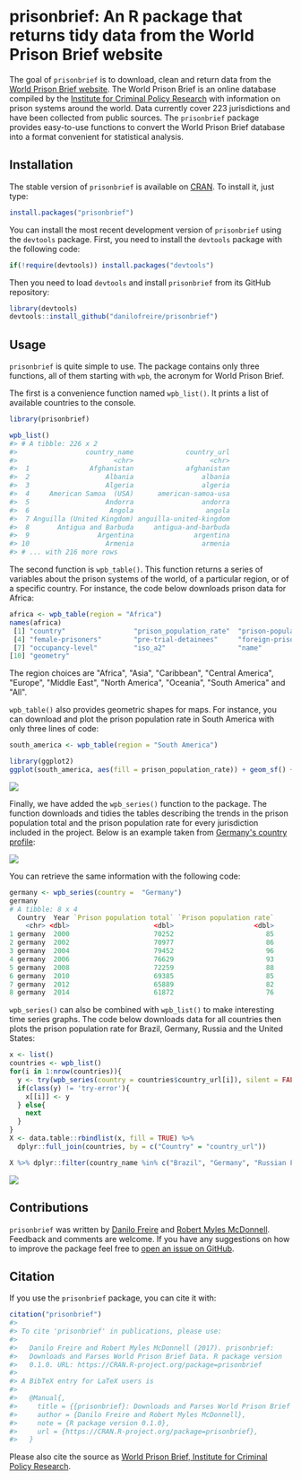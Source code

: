 
<!-- README.md is generated from README.Rmd. Please edit that file -->
prisonbrief: An R package that returns tidy data from the World Prison Brief website
====================================================================================

The goal of `prisonbrief` is to download, clean and return data from the [World Prison Brief website](http://www.prisonstudies.org/). The World Prison Brief is an online database compiled by the [Institute for Criminal Policy Research](http://www.icpr.org.uk/) with information on prison systems around the world. Data currently cover 223 jurisdictions and have been collected from public sources. The `prisonbrief` package provides easy-to-use functions to convert the World Prison Brief database into a format convenient for statistical analysis.

Installation
------------

The stable version of `prisonbrief` is available on [CRAN](https://cran.r-project.org/package=prisonbrief). To install it, just type:

``` r
install.packages("prisonbrief")
```

You can install the most recent development version of `prisonbrief` using the `devtools` package. First, you need to install the `devtools` package with the following code:

``` r
if(!require(devtools)) install.packages("devtools")
```

Then you need to load `devtools` and install `prisonbrief` from its GitHub repository:

``` r
library(devtools)
devtools::install_github("danilofreire/prisonbrief")
```

Usage
-----

`prisonbrief` is quite simple to use. The package contains only three functions, all of them starting with `wpb`, the acronym for World Prison Brief.

The first is a convenience function named `wpb_list()`. It prints a list of available countries to the console.

``` r
library(prisonbrief)

wpb_list()
#> # A tibble: 226 x 2
#>                 country_name             country_url
#>                        <chr>                   <chr>
#>  1               Afghanistan             afghanistan
#>  2                   Albania                 albania
#>  3                   Algeria                 algeria
#>  4     American Samoa  (USA)      american-samoa-usa
#>  5                   Andorra                 andorra
#>  6                    Angola                  angola
#>  7 Anguilla (United Kingdom) anguilla-united-kingdom
#>  8       Antigua and Barbuda     antigua-and-barbuda
#>  9                 Argentina               argentina
#> 10                   Armenia                 armenia
#> # ... with 216 more rows
```

The second function is `wpb_table()`. This function returns a series of variables about the prison systems of the world, of a particular region, or of a specific country. For instance, the code below downloads prison data for Africa:

``` r
africa <- wpb_table(region = "Africa")
names(africa)
 [1] "country"                 "prison_population_rate"  "prison-population-total"
 [4] "female-prisoners"        "pre-trial-detainees"     "foreign-prisoners"      
 [7] "occupancy-level"         "iso_a2"                  "name"                   
[10] "geometry" 
```

The region choices are "Africa", "Asia", "Caribbean", "Central America", "Europe", "Middle East", "North America", "Oceania", "South America" and "All".

`wpb_table()` also provides geometric shapes for maps. For instance, you can download and plot the prison population rate in South America with only three lines of code:

``` r
south_america <- wpb_table(region = "South America")

library(ggplot2)
ggplot(south_america, aes(fill = prison_population_rate)) + geom_sf() + scale_fill_distiller(palette = "YlOrRd", trans = "reverse") + theme_minimal()
```

![](http://i.imgur.com/JxO0wCr.png)

Finally, we have added the `wpb_series()` function to the package. The function downloads and tidies the tables describing the trends in the prison population total and the prison population rate for every jurisdiction included in the project. Below is an example taken from [Germany's country profile](http://www.prisonstudies.org/country/germany):

![](http://i.imgur.com/vtbrtg1.png)

You can retrieve the same information with the following code:

``` r
germany <- wpb_series(country =  "Germany")
germany
# A tibble: 8 x 4
  Country  Year `Prison population total` `Prison population rate`
    <chr> <dbl>                     <dbl>                    <dbl>
1 germany  2000                     70252                       85
2 germany  2002                     70977                       86
3 germany  2004                     79452                       96
4 germany  2006                     76629                       93
5 germany  2008                     72259                       88
6 germany  2010                     69385                       85
7 germany  2012                     65889                       82
8 germany  2014                     61872                       76
```

`wpb_series()` can also be combined with `wpb_list()` to make interesting time series graphs. The code below downloads data for all countries then plots the prison population rate for Brazil, Germany, Russia and the United States:

``` r
x <- list()
countries <- wpb_list()
for(i in 1:nrow(countries)){
  y <- try(wpb_series(country = countries$country_url[i]), silent = FALSE)
  if(class(y) != 'try-error'){
    x[[i]] <- y
  } else{
    next
  }
}
X <- data.table::rbindlist(x, fill = TRUE) %>% 
  dplyr::full_join(countries, by = c("Country" = "country_url"))

X %>% dplyr::filter(country_name %in% c("Brazil", "Germany", "Russian Federation", "United States of America")) %>% ggplot(aes(x = Year, y = `Prison population rate`, group = country_name, colour = country_name)) + geom_line() + theme_minimal()
```

![](http://i.imgur.com/lIUhO5E.png)

Contributions
-------------

`prisonbrief` was written by [Danilo Freire](http://danilofreire.com/) and [Robert Myles McDonnell](https://robertmyles.github.io/). Feedback and comments are welcome. If you have any suggestions on how to improve the package feel free to [open an issue on GitHub](https://github.com/danilofreire/prisonbrief/issues).

Citation
--------

If you use the `prisonbrief` package, you can cite it with:

``` r
citation("prisonbrief")
#> 
#> To cite 'prisonbrief' in publications, please use:
#> 
#>   Danilo Freire and Robert Myles McDonnell (2017). prisonbrief:
#>   Downloads and Parses World Prison Brief Data. R package version
#>   0.1.0. URL: https://CRAN.R-project.org/package=prisonbrief
#> 
#> A BibTeX entry for LaTeX users is
#> 
#>   @Manual{,
#>     title = {{prisonbrief}: Downloads and Parses World Prison Brief Data},
#>     author = {Danilo Freire and Robert Myles McDonnell},
#>     note = {R package version 0.1.0},
#>     url = {https://CRAN.R-project.org/package=prisonbrief},
#>   }
```

Please also cite the source as [World Prison Brief, Institute for Criminal Policy Research](http://www.prisonstudies.org/about-us).
